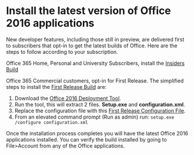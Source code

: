 # Install the latest version of Office 2016 applications #

New developer features, including those still in preview, are delivered first to subscribers that opt-in to get the latest builds of Office. Here are the steps to follow according to your subscription. 



Office 365 Home, Personal and University Subscribers, install the [Insiders Build](https://products.office.com/en-us/office-insider)

Office 365 Commercial customers, opt-in for First Release. The simplified steps to install the [First Release Build](https://support.office.com/en-us/article/Install-the-First-Release-build-for-Office-365-for-business-customers-4dd8ba40-73c0-4468-b778-c7b744d03ead?ui=en-US&rs=en-US&ad=US) are:

1.	Download the [Office 2016 Deployment Tool](http://www.microsoft.com/en-us/download/details.aspx?id=49117). 
2.	Run the tool, this will extract 2 files. **Setup.exe** and **configuration.xml**.
3.	Replace the configuration file with this [First Release Configuration File](https://raw.githubusercontent.com/OfficeDev/Office-Add-in-Commands-Samples/master/Tools/FirstReleaseConfig/configuration.xml).
4.	From an elevated command prompt (Run as admin) run:
    `setup.exe /configure configuration.xml`

Once the installation process completes you will have the latest Office 2016 applications installed. You can verify the build installed by going to File>Account from any of the Office applications. 
